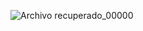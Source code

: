 ![Archivo recuperado_00000](https://github.com/user-attachments/assets/45e61f29-3d09-4853-a148-bf1dc3908a89)

